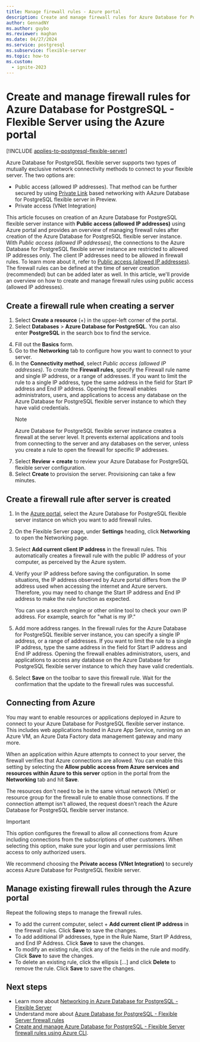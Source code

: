 ```yaml
---
title: Manage firewall rules - Azure portal
description: Create and manage firewall rules for Azure Database for PostgreSQL - Flexible Server using the Azure portal
author: GennadNY
ms.author: guybo
ms.reviewer: maghan
ms.date: 04/27/2024
ms.service: postgresql
ms.subservice: flexible-server
ms.topic: how-to
ms.custom:
  - ignite-2023
---
```


# Create and manage firewall rules for Azure Database for PostgreSQL - Flexible Server using the Azure portal

[!INCLUDE [applies-to-postgresql-flexible-server](../includes/applies-to-postgresql-flexible-server.md)]

Azure Database for PostgreSQL flexible server supports two types of mutually exclusive network connectivity methods to connect to your flexible server. The two options are:

* Public access (allowed IP addresses). That method can be further secured by using [Private Link](./concepts-networking-private-link.md) based networking with AAzure Database for PostgreSQL flexible server in Preview. 
* Private access (VNet Integration)

This article focuses on creation of an Azure Database for PostgreSQL flexible server instance with **Public access (allowed IP addresses)** using Azure portal and provides an overview of managing firewall rules after creation of the Azure Database for PostgreSQL flexible server instance. With *Public access (allowed IP addresses)*, the connections to the Azure Database for PostgreSQL flexible server instance are restricted to allowed IP addresses only. The client IP addresses need to be allowed in firewall rules. To learn more about it, refer to [Public access (allowed IP addresses)](./concepts-networking.md#public-access-allowed-ip-addresses). The firewall rules can be defined at the time of server creation (recommended) but can be added later as well. In this article, we'll provide an overview on how to create and manage firewall rules using public access (allowed IP addresses).

## Create a firewall rule when creating a server

1. Select **Create a resource** (+) in the upper-left corner of the  portal.
2. Select **Databases** > **Azure Database for PostgreSQL**. You can also enter **PostgreSQL** in the search box to find the service.
<!--Note this no longer appears in portal creation. 3. Select **Flexible Server** as the deployment option.-->
4. Fill out the **Basics** form.
5. Go to the **Networking** tab to configure how you want to connect to your server.
6. In the **Connectivity method**, select *Public access (allowed IP addresses)*. To create the **Firewall rules**, specify the Firewall rule name and single IP address, or a range of addresses. If you want to limit the rule to a single IP address, type the same address in the field for Start IP address and End IP address. Opening the firewall enables administrators, users, and applications to access any database on the Azure Database for PostgreSQL flexible server instance to which they have valid credentials.
   > [!Note]
   > Azure Database for PostgreSQL flexible server instance creates a firewall at the server level. It prevents external applications and tools from connecting to the server and any databases on the server, unless you create a rule to open the firewall for specific IP addresses.
7. Select **Review + create** to review your Azure Database for PostgreSQL flexible server configuration.
8.  Select **Create** to provision the server. Provisioning can take a few minutes.

## Create a firewall rule after server is created

1. In the [Azure portal](https://portal.azure.com/), select the Azure Database for PostgreSQL flexible server instance on which you want to add firewall rules.
2. On the Flexible Server page, under **Settings** heading, click **Networking** to open the Networking page.

   <!--![Azure portal - click Connection Security](./media/howto-manage-firewall-portal/1-connection-security.png)-->

3. Select **Add current client IP address** in the firewall rules. This automatically creates a firewall rule with the public IP address of your computer, as perceived by the Azure system.

   <!--![Azure portal - click Add My IP](./media/howto-manage-firewall-portal/2-add-my-ip.png)-->

4. Verify your IP address before saving the configuration. In some situations, the IP address observed by Azure portal differs from the IP address used when accessing the internet and Azure servers. Therefore, you may need to change the Start IP address and End IP address to make the rule function as expected.

   You can use a search engine or other online tool to check your own IP address. For example, search for "what is my IP."

   <!--![Bing search for What is my IP](./media/howto-manage-firewall-portal/3-what-is-my-ip.png)-->

5. Add more address ranges. In the firewall rules for the Azure Database for PostgreSQL flexible server instance, you can specify a single IP address, or a range of addresses. If you want to limit the rule to a single IP address, type the same address in the field for Start IP address and End IP address. Opening the firewall enables administrators, users, and applications to access any database on the Azure Database for PostgreSQL flexible server instance to which they have valid credentials.

   <!--![Azure portal - firewall rules](./media/howto-manage-firewall-portal/4-specify-addresses.png)-->

6. Select **Save** on the toolbar to save this firewall rule. Wait for the confirmation that the update to the firewall rules was successful.

   <!--![Azure portal - click Save](./media/howto-manage-firewall-portal/5-save-firewall-rule.png)-->

## Connecting from Azure

You may want to enable resources or applications deployed in Azure to connect to your Azure Database for PostgreSQL flexible server instance. This includes web applications hosted in Azure App Service, running on an Azure VM, an Azure Data Factory data management gateway and many more. 

When an application within Azure attempts to connect to your server, the firewall verifies that Azure connections are allowed. You can enable this setting by selecting the **Allow public access from Azure services and resources within Azure to this server** option in the portal from the **Networking** tab and hit **Save**.

The resources don't need to be in the same virtual network (VNet) or resource group for the firewall rule to enable those connections. If the connection attempt isn't allowed, the request doesn't reach the Azure Database for PostgreSQL flexible server instance.

> [!IMPORTANT]
> This option configures the firewall to allow all connections from Azure including connections from the subscriptions of other customers. When selecting this option, make sure your login and user permissions limit access to only authorized users.
>
> We recommend choosing the **Private access (VNet Integration)** to securely access Azure Database for PostgreSQL flexible server.
>
## Manage existing firewall rules through the Azure portal

Repeat the following steps to manage the firewall rules.

- To add the current computer, select + **Add current client IP address** in the firewall rules. Click **Save** to save the changes.
- To add additional IP addresses, type in the Rule Name, Start IP Address, and End IP Address. Click **Save** to save the changes.
- To modify an existing rule, click any of the fields in the rule and modify. Click **Save** to save the changes.
- To delete an existing rule, click the ellipsis […] and click **Delete** to remove the rule. Click **Save** to save the changes.

## Next steps
- Learn more about [Networking in Azure Database for PostgreSQL - Flexible Server](./concepts-networking.md)
- Understand more about [Azure Database for PostgreSQL - Flexible Server firewall rules](./concepts-networking.md#public-access-allowed-ip-addresses)
- [Create and manage Azure Database for PostgreSQL - Flexible Server firewall rules using Azure CLI](./how-to-manage-firewall-cli.md).
